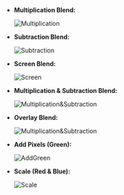
- **Multiplication Blend:** 

    ![Multiplication](https://github.com/opendatasurgeon/tgaImageProcessing/blob/main/description%20images/multiplication.jpg)

- **Subtraction Blend:** 

    ![Subtraction](https://github.com/opendatasurgeon/tgaImageProcessing/blob/main/description%20images/subtraction.jpg)

- **Screen Blend:** 

    ![Screen](https://github.com/opendatasurgeon/tgaImageProcessing/blob/main/description%20images/screen.jpg)

- **Multiplication & Subtraction Blend:** 

    ![Multiplication&Subtraction](https://github.com/opendatasurgeon/tgaImageProcessing/blob/main/description%20images/multiplication_subtraction.jpg)

- **Overlay Blend:** 

    ![Multiplication&Subtraction](https://github.com/opendatasurgeon/tgaImageProcessing/blob/main/description%20images/overlay.jpg)
    
- **Add Pixels (Green):** 

    ![AddGreen](https://github.com/opendatasurgeon/tgaImageProcessing/blob/main/description%20images/addgreen.jpg)

- **Scale (Red & Blue):** 

    ![Scale](https://github.com/opendatasurgeon/tgaImageProcessing/blob/main/description%20images/scaleredblue.jpg)
